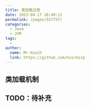 ```yaml
---
title: 类加载过程
date: 2023-04-17 10:49:11
permalink: /pages/55775f/
categories:
  - Java
  - JVM
tags:
  - 
author: 
  name: Mr.Kusch
  link: https://github.com/kuschzzp
---
```

## 类加载机制

## TODO：待补充
